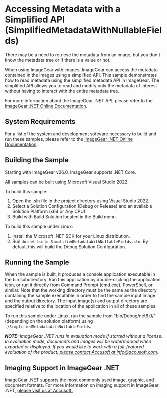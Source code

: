 # Accessing Metadata with a Simplified API (SimplifiedMetadataWithNullableFields)

There may be a need to retrieve the metadata from an image, but you don't know the metadata tree or if there is a value or not.

When using ImageGear with images, ImageGear can access the metadata contained in the images using a simplified API. This sample demonstrates how to read metadata using the simplified metadata API in ImageGear. The simplified API allows you to read and modify only the metadata of interest without having to interact with the entire metadata tree.

For more information about the ImageGear .NET API, please refer to the [ImageGear .NET Online Documentation](https://help.accusoft.com/ImageGear/latest/webframe.html).

## System Requirements

For a list of the system and development software necessary to build and run these samples, please refer to the [ImageGear .NET Online Documentation](https://help.accusoft.com/ImageGear/latest/webframe.html#system-requirements.html).

## Building the Sample

Starting with ImageGear v26.0, ImageGear supports .NET Core.

All samples can be built using Microsoft Visual Studio 2022.

To build this sample:

1. Open the .sln file in the project directory using Visual Studio 2022.
2. Select a Solution Configuration (Debug or Release) and an available Solution Platform (x64 or Any CPU).
3. Build with Build Solution located in the Build menu.

To build this sample under Linux:

1. Install the Microsoft .NET SDK for your Linux distribution.
2. Run `dotnet build SimplifiedMetadataWithNullableFields.sln`. By default this will build the Debug Solution Configuration.

## Running the Sample

When the sample is built, it produces a console application executable in the bin subdirectory. Run this application by double-clicking the application icon, or run it directly from Command Prompt (cmd.exe), PowerShell, or similar. Note that the working directory must be the same as the directory containing the sample executable in order to find the sample input image and the output directory. The input image(s) and output directory are specified relative to the location of the application in all of these samples.

To run this sample under Linux, run the sample from "bin/Debug/net6.0/" (depending on the solution platform) using `./SimplifiedMetadataWithNullableFields`.

_**NOTE:** ImageGear .NET runs in evaluation mode if started without a license. In evaluation mode, documents and images will be watermarked when exported or displayed. If you would like to work with a full-featured evaluation of the product, [please contact Accusoft at info@accusoft.com](mailto:info@accusoft.com)._

## Imaging Support in ImageGear .NET

ImageGear .NET supports the most commonly used image, graphic, and document formats. For more information on imaging support in ImageGear .NET, [please visit us at Accusoft.](https://www.accusoft.com/products/imagegear-collection/imagegear-dot-net/)
